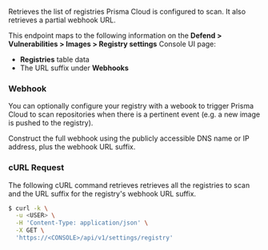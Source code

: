 Retrieves the list of registries Prisma Cloud is configured to scan.
It also retrieves a partial webhook URL.

This endpoint maps to the following information on the **Defend > Vulnerabilities > Images > Registry settings** Console UI page:

* **Registries** table data
* The URL suffix under **Webhooks**

### Webhook

You can optionally configure your registry with a webook to trigger Prisma Cloud to scan repositories when there is a pertinent event (e.g. a new image is pushed to the registry).

Construct the full webhook using the publicly accessible DNS name or IP address, plus the webhook URL suffix.

### cURL Request

The following cURL command retrieves retrieves all the registries to scan and the URL suffix for the registry's webhook URL suffix.

```bash
$ curl -k \
  -u <USER> \
  -H 'Content-Type: application/json' \
  -X GET \
  'https://<CONSOLE>/api/v1/settings/registry'
```
